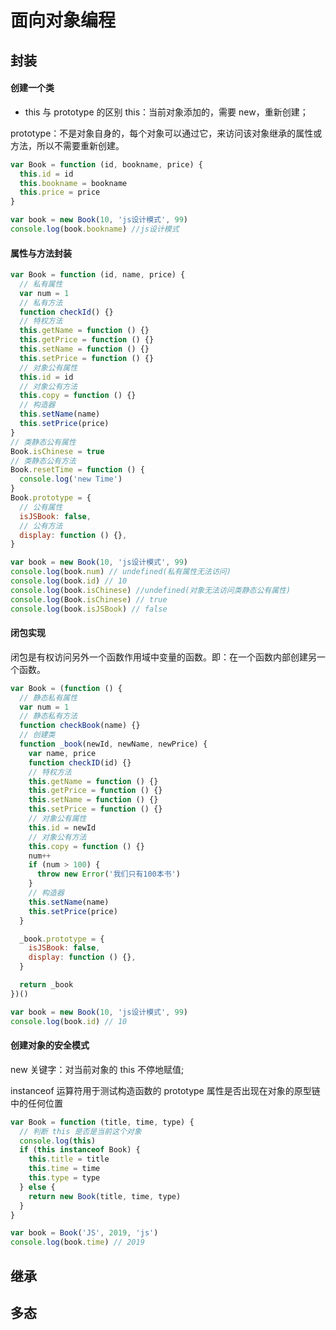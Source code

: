 # 面向对象编程

## 封装

#### 创建一个类

- this 与 prototype 的区别
  this：当前对象添加的，需要 new，重新创建；

prototype：不是对象自身的，每个对象可以通过它，来访问该对象继承的属性或方法，所以不需要重新创建。

```javascript
var Book = function (id, bookname, price) {
  this.id = id
  this.bookname = bookname
  this.price = price
}

var book = new Book(10, 'js设计模式', 99)
console.log(book.bookname) //js设计模式
```

#### 属性与方法封装

```javascript
var Book = function (id, name, price) {
  // 私有属性
  var num = 1
  // 私有方法
  function checkId() {}
  // 特权方法
  this.getName = function () {}
  this.getPrice = function () {}
  this.setName = function () {}
  this.setPrice = function () {}
  // 对象公有属性
  this.id = id
  // 对象公有方法
  this.copy = function () {}
  // 构造器
  this.setName(name)
  this.setPrice(price)
}
// 类静态公有属性
Book.isChinese = true
// 类静态公有方法
Book.resetTime = function () {
  console.log('new Time')
}
Book.prototype = {
  // 公有属性
  isJSBook: false,
  // 公有方法
  display: function () {},
}

var book = new Book(10, 'js设计模式', 99)
console.log(book.num) // undefined(私有属性无法访问)
console.log(book.id) // 10
console.log(book.isChinese) //undefined(对象无法访问类静态公有属性)
console.log(Book.isChinese) // true
console.log(book.isJSBook) // false
```

#### 闭包实现

闭包是有权访问另外一个函数作用域中变量的函数。即：在一个函数内部创建另一个函数。

```javascript
var Book = (function () {
  // 静态私有属性
  var num = 1
  // 静态私有方法
  function checkBook(name) {}
  // 创建类
  function _book(newId, newName, newPrice) {
    var name, price
    function checkID(id) {}
    // 特权方法
    this.getName = function () {}
    this.getPrice = function () {}
    this.setName = function () {}
    this.setPrice = function () {}
    // 对象公有属性
    this.id = newId
    // 对象公有方法
    this.copy = function () {}
    num++
    if (num > 100) {
      throw new Error('我们只有100本书')
    }
    // 构造器
    this.setName(name)
    this.setPrice(price)
  }

  _book.prototype = {
    isJSBook: false,
    display: function () {},
  }

  return _book
})()

var book = new Book(10, 'js设计模式', 99)
console.log(book.id) // 10
```

#### 创建对象的安全模式

new 关键字：对当前对象的 this 不停地赋值;

instanceof 运算符用于测试构造函数的 prototype 属性是否出现在对象的原型链中的任何位置

```javascript
var Book = function (title, time, type) {
  // 判断 this 是否是当前这个对象
  console.log(this)
  if (this instanceof Book) {
    this.title = title
    this.time = time
    this.type = type
  } else {
    return new Book(title, time, type)
  }
}

var book = Book('JS', 2019, 'js')
console.log(book.time) // 2019
```

## 继承

## 多态
